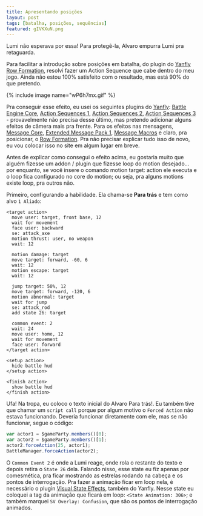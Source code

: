 ```yaml
---
title: Apresentando posições
layout: post
tags: [batalha, posições, sequências]
featured: gIVKXuN.png
---
```

Lumi não esperava por essa! Para protegê-la, Alvaro empurra Lumi pra retaguarda.

Para facilitar a introdução sobre posições em batalha, do plugin do <a href="http://yanfly.moe/2016/01/02/yep-54-row-formation/" target="_blank">Yanfly Row Formation</a>, resolvi fazer um Action Sequence que cabe dentro do meu jogo. Ainda não estou 100% satisfeito com o resultado, mas está 90% do que pretendo.
<!--more-->

{% include image name="wP6h7mx.gif" %}

Pra conseguir esse efeito, eu usei os seguintes plugins do [Yanfly](http://yanfly.moe/yep/): [Battle Engine Core](http://yanfly.moe/2015/10/10/yep-3-battle-engine-core), <a href="http://yanfly.moe/2015/10/11/yep-4-action-sequence-pack-1/" target="_blank">Action Sequences 1</a>, <a href="http://yanfly.moe/2015/10/12/yep-5-action-sequence-pack-2/" target="_blank">Action Sequences 2</a>, <a href="http://yanfly.moe/2015/10/12/yep-6-action-sequence-pack-3/" target="_blank">Action Sequences 3</a> - provavelmente não precisa desse último, mas pretendo adicionar alguns efeitos de câmera mais pra frente. Para os efeitos nas mensagens, <a href="http://yanfly.moe/2015/10/10/yep-2-message-core/" target="_blank">Message Core</a>, <a href="http://yanfly.moe/2016/01/30/yep-65-extended-message-pack-1/" target="_blank">Extended Message Pack 1</a>, <a href="http://yanfly.moe/2016/02/21/yep-73-message-macros-rpg-maker-mv/" target="_blank">Message Macros</a> e claro, pra posicionar, o <a href="http://yanfly.moe/2016/01/02/yep-54-row-formation/" target="_blank">Row Formation</a>. Pra não precisar explicar tudo isso de novo, eu vou colocar isso no site em algum lugar em breve.

Antes de explicar como consegui o efeito acima, eu gostaria muito que alguém fizesse um addon / plugin que fizesse loop do motion desejado... por enquanto, se você insere o comando motion target: action ele executa e o loop fica configurado no core do motion; ou seja, pra alguns motions existe loop, pra outros não.

Primeiro, configurando a habilidade. Ela chama-se **Para trás** e tem como alvo `1 Aliado`:

```
<target action>
  move user: target, front base, 12
  wait for movement
  face user: backward
  se: attack_axe
  motion thrust: user, no weapon
  wait: 12

  motion damage: target
  move target: forward, -60, 6
  wait: 12
  motion escape: target
  wait: 12

  jump target: 50%, 12
  move target: forward, -120, 6
  motion abnormal: target
  wait for jump
  se: attack_rod
  add state 26: target

  common event: 2
  wait: 24
  move user: home, 12
  wait for movement
  face user: forward
</target action>

<setup action>
  hide battle hud
</setup action>

<finish action>
  show battle hud
</finish action>
```

Ufa! Na tropa, eu coloco o texto inicial do Alvaro Para trás!. Eu também tive que chamar um `script call` porque por algum motivo o `Forced Action` não estava funcionando. Deveria funcionar diretamente com ele, mas se não funcionar, segue o código:

```javascript
var actor1 = $gameParty.members()[0];
var actor2 = $gameParty.members()[1];
actor2.forceAction(25, actor1);
BattleManager.forceAction(actor2);
```

O `Common Event 2` é onde a Lumi reage, onde rola o restante do texto e depois retira o `State 26` dela. Falando nisso, esse state eu fiz apenas por comesmética, pra ficar mostrando as estrelas rodando na cabeça e os pontos de interrogação. Pra fazer a animação ficar em loop nela, é necessário o plugin [Visual State Effects](http://yanfly.moe/2016/08/20/yep-114-visual-state-effects-rpg-maker-mv/), também do Yanfly. Nesse state eu coloquei a tag da animação que ficará em loop: `<State Animation: 306>`; e também marquei `SV Overlay: Confusion`, que são os pontos de interrogação animados.
